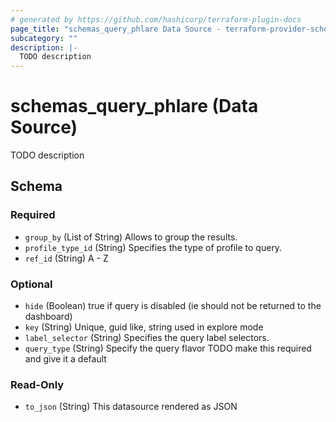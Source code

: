 ```yaml
---
# generated by https://github.com/hashicorp/terraform-plugin-docs
page_title: "schemas_query_phlare Data Source - terraform-provider-schemas"
subcategory: ""
description: |-
  TODO description
---
```


# schemas_query_phlare (Data Source)

TODO description



<!-- schema generated by tfplugindocs -->
## Schema

### Required

- `group_by` (List of String) Allows to group the results.
- `profile_type_id` (String) Specifies the type of profile to query.
- `ref_id` (String) A - Z

### Optional

- `hide` (Boolean) true if query is disabled (ie should not be returned to the dashboard)
- `key` (String) Unique, guid like, string used in explore mode
- `label_selector` (String) Specifies the query label selectors.
- `query_type` (String) Specify the query flavor
TODO make this required and give it a default

### Read-Only

- `to_json` (String) This datasource rendered as JSON


